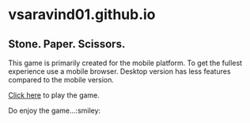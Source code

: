 # vsaravind01.github.io
<h2>Stone. Paper. Scissors.</h2>
<p>This game is primarily created for the mobile platform. To get the fullest experience use a mobile browser. Desktop version has less features compared to the mobile version.</p>
<p><a href="https://vsaravind01.github.io/rock-paper-scissors/">Click here</a> to play the game.</p>

<p> Do enjoy the game...:smiley:</p>
